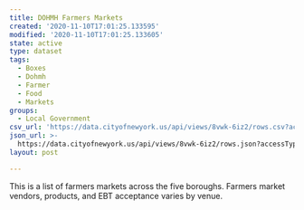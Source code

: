 ```yaml
---
title: DOHMH Farmers Markets
created: '2020-11-10T17:01:25.133595'
modified: '2020-11-10T17:01:25.133605'
state: active
type: dataset
tags:
  - Boxes
  - Dohmh
  - Farmer
  - Food
  - Markets
groups:
  - Local Government
csv_url: 'https://data.cityofnewyork.us/api/views/8vwk-6iz2/rows.csv?accessType=DOWNLOAD'
json_url: >-
  https://data.cityofnewyork.us/api/views/8vwk-6iz2/rows.json?accessType=DOWNLOAD
layout: post

---
```

This is a list of farmers markets across the five boroughs. Farmers market vendors, products, and EBT acceptance varies by venue.
